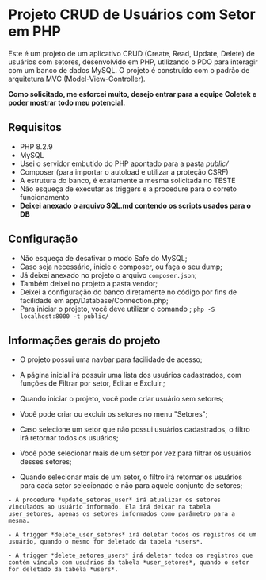 # Projeto CRUD de Usuários com Setor em PHP

Este é um projeto de um aplicativo CRUD (Create, Read, Update, Delete) de usuários com setores, desenvolvido em PHP, utilizando o PDO para interagir com um banco de dados MySQL. O projeto é construído com o padrão de arquitetura MVC (Model-View-Controller).

**Como solicitado, me esforcei muito, desejo entrar para a equipe Coletek e poder mostrar todo meu potencial.**

## Requisitos

- PHP 8.2.9
- MySQL
- Usei o servidor embutido do PHP apontado para a pasta *public/*
- Composer (para importar o autoload e utilizar a proteção CSRF)
- A estrutura do banco, é exatamente a mesma solicitada no TESTE
- Não esqueça de executar as triggers e a procedure para o correto funcionamento
- **Deixei anexado o arquivo SQL.md contendo os scripts usados para o DB**

## Configuração

   - Não esqueça de desativar o modo Safe do MySQL;
   - Caso seja necessário, inicie o composer, ou faça o seu dump;
   - Já deixei anexado no projeto o arquivo ``composer.json``;
   - Também deixei no projeto a pasta vendor;
   - Deixei a configuração do banco diretamente no código por fins de facilidade em app/Database/Connection.php;
   - Para iniciar o projeto, você deve utilizar o comando ;
    ``php -S localhost:8000 -t public/``

## Informações gerais do projeto

   - O projeto possui uma navbar para facilidade de acesso;
   - A página inicial irá possuir uma lista dos usuários cadastrados, com funções de Filtrar por setor, Editar e Excluir.;
   - Quando iniciar o projeto, você pode criar usuário sem setores;
   - Você pode criar ou excluir os setores no menu "Setores";

   - Caso selecione um setor que não possui usuários cadastrados, o filtro irá retornar todos os usuários;
   - Você pode selecionar mais de um setor por vez para filtrar os usuários desses setores;
   - Quando selecionar mais de um setor, o filtro irá retornar os usuários para cada setor selecionado e não para aquele conjunto de setores;

    - A procedure *update_setores_user* irá atualizar os setores vinculados ao usuário informado. Ela irá deixar na tabela user_setores, apenas os setores informados como parâmetro para a mesma.

    - A trigger *delete_user_setores* irá deletar todos os registros de um usuário, quando o mesmo for deletado da tabela *users*.

    - A trigger *delete_setores_users* irá deletar todos os registros que contém vínculo com usuários da tabela *user_setores*, quando o setor for deletado da tabela *users*.


   
